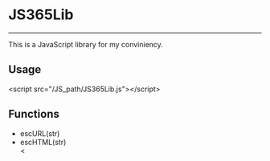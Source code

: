 <h1>JS365Lib</h1>
<hr>
<p>This is a JavaScript library for my conviniency.</p>
<h2>Usage</h2>
<p>&lt;script src="/JS_path/JS365Lib.js"&gt;&lt;/script&gt;</p>
<h2>Functions</h2>
<ul>
 <li>escURL(str)</li>
 <li>escHTML(str)</li>
<</ul>

